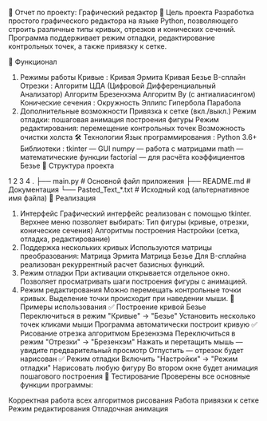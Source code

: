 📄 Отчет по проекту: Графический редактор
🎯 Цель проекта
Разработка простого графического редактора на языке Python, позволяющего строить различные типы кривых, отрезков и конических сечений. Программа поддерживает режим отладки, редактирование контрольных точек, а также привязку к сетке.

🧰 Функционал
1. Режимы работы
Кривые :
Кривая Эрмита
Кривая Безье
B-сплайн
Отрезки :
Алгоритм ЦДА (Цифровой Дифференциальный Анализатор)
Алгоритм Брезенхэма
Алгоритм Ву (с антиалиасингом)
Конические сечения :
Окружность
Эллипс
Гипербола
Парабола
2. Дополнительные возможности
Привязка к сетке (вкл./выкл.)
Режим отладки: пошаговая анимация построения фигуры
Режим редактирования: перемещение контрольных точек
Возможность очистки холста
🛠️ Технологии
Язык программирования : Python 3.6+
Библиотеки :
tkinter — GUI
numpy — работа с матрицами
math — математические функции
factorial — для расчёта коэффициентов Безье
📁 Структура проекта


1
2
3
4
.
├── main.py               # Основной файл приложения
├── README.md             # Документация
└── Pasted_Text_*.txt     # Исходный код (альтернативное имя файла)
🔧 Реализация
1. Интерфейс
Графический интерфейс реализован с помощью tkinter.
Верхнее меню позволяет выбирать:
Тип фигуры (кривые, отрезки, конические сечения)
Алгоритмы построения
Настройки (сетка, отладка, редактирование)
2. Поддержка нескольких кривых
Используются матрицы преобразования:
Матрица Эрмита
Матрица Безье
Для B-сплайна реализован рекуррентный расчет базисных функций.
3. Режим отладки
При активации открывается отдельное окно.
Позволяет просматривать шаги построения фигуры с анимацией.
4. Режим редактирования
Можно перемещать контрольные точки кривых.
Выделение точки происходит при наведении мыши.
🧪 Примеры использования
✅ Построение кривой Безье
Переключиться в режим "Кривые" → "Безье"
Установить несколько точек кликами мыши
Программа автоматически построит кривую
✅ Рисование отрезка алгоритмом Брезенхэма
Переключиться в режим "Отрезки" → "Брезенхэм"
Нажать и перетащить мышь — увидите предварительный просмотр
Отпустить — отрезок будет нарисован
✅ Режим отладки
Включить "Настройки" → "Режим отладки"
Нарисовать любую фигуру
Во втором окне будет анимация пошагового построения
📌 Тестирование
Проверены все основные функции программы:

Корректная работа всех алгоритмов рисования
Работа привязки к сетке
Режим редактирования
Отладочная анимация
